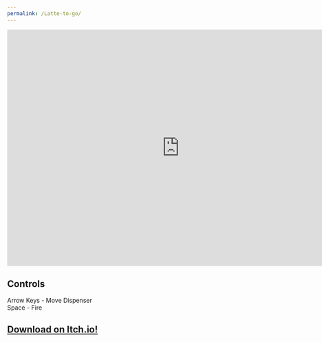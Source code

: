 ```yaml
---
permalink: /Latte-to-go/
---
```


<iframe src="https://banres.github.io/Hub/Games/LatteToGo/" align="center" name="Arcane Ascent" style="height:550px;width:800px;border:none;" title="Arcane Ascent"></iframe>

## Controls
Arrow Keys - Move Dispenser  
Space - Fire

## [Download on Itch.io!](https://banres.itch.io/latte-to-go)
